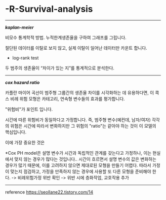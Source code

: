 # -R-Survival-analysis

__________

___kaplan-meier___

비모수 통계학적 방법. 누적한계생존율을 구하여 그래프를 그립니다.

절단된 데이터를 이탈로 보지 않고, 실제 이탈이 일어난 데이터만 카운트 합니다.

+ log-rank test

두 범주의 생존율이 “차이가 있는 지”를 통계적으로 분석한다. 

__________

___cox hazard ratio___

카플란 마이어 곡선이 범주형 그룹간의 생존율 차이를 시각화하는 데 유용하다면, 이 콕스 비례 위험 모형은 카테고리, 연속형 변수들의 효과를 평가합니다.

"위험비"가 포인트 입니다.

시간에 따른 위험비가 동일하다고 가정합니다. 즉, 범주형 변수(예컨데, 남자/여자) 각각의 위험은 시간에 따라서 변화하지만 그 위험의 "ratio"는 같아야 하는 것이 이 모델의 핵심입니다.

이에 가장 중요한 것은 

*Cox PH model은 설명 변수가 시간과 독립적인 관계를 갖는다고 가정하나, 이는 현실에서 맞지 않는 경우가 많다는 것입니다.. 시간이 흐르면서 설명 변수의 값은 변화하는 경우가 많기 때문에, 이를 고려하지 않으면 제대로된 모형을 만들기 어렵다. 따라서 가정이 맞는지 점검하고, 가정을 만족하지 않는 경우에 사용할 또 다른 모형을 준비해야 한다.
-> 비례위험가정 위반 확인 -> 위반 시에 층화작업, 교호작용 추가

__________

reference
https://seollane22.tistory.com/14
